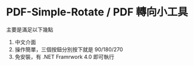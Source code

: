 ﻿# PDF-Simple-Rotate / PDF 轉向小工具
主要是滿足以下幾點

1. 中文介面
2. 操作簡單，三個按鈕分別按下就是 90/180/270 
3. 免安裝，有 .NET Framrwork 4.0 即可執行


